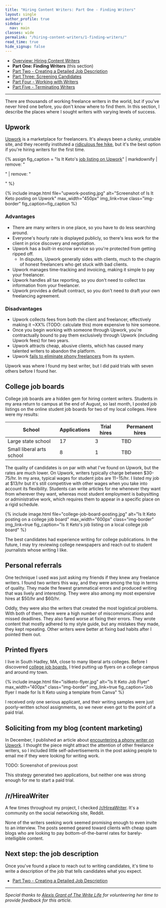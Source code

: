 ```yaml
---
title: "Hiring Content Writers: Part One - Finding Writers"
layout: single
author_profile: true
sidebar:
  nav: main
classes: wide
permalink: "/hiring-content-writers/1-finding-writers/"
read_time: true
hide_signup: false
---
```


* [Overview: Hiring Content Writers](/hiring-content-writers/)
* **Part One: Finding Writers** (this section)
* [Part Two - Creating a Detailed Job Description](/hiring-content-writers/2-creating-a-job-description/)
* [Part Three: Screening Candidates](/hiring-content-writers/3-screening-candidates/)
* [Part Four - Working with Writers](/hiring-content-writers/4-working-with-writers/)
* [Part Five - Terminating Writers](/hiring-content-writers/5-terminating-writers/)

---

There are thousands of working freelance writers in the world, but if you've never hired one before, you don't know where to find them. In this section, I describe the places where I sought writers with varying levels of success.

## Upwork

[Upwork](https://www.upwork.com/) is a marketplace for freelancers. It's always been a clunky, unstable site, and they recently instituted a [ridiculous fee hike](https://twitter.com/deliberatecoder/status/1140821210906943488), but it's the best option if you're hiring writers for the first time.


{% assign fig_caption = "Is It Keto's [job listing on Upwork](https://www.upwork.com/jobs/~01be2860be57096ab2)" | markdownify | remove: "<p>" | remove: "</p>" %}

{% include image.html file="upwork-posting.jpg" alt="Screenshot of Is It Keto posting on Upwork" max_width="450px" img_link=true class="img-border" fig_caption=fig_caption %}

### Advantages

* There are many writers in one place, so you have to do less searching around.
* Everyone's hourly rate is displayed publicly, so there's less work for the client in price discovery and negotiation.
* Upwork has a built-in escrow service so you're protected from getting ripped off.
  * In disputes, Upwork generally sides with clients, much to the chagrin of honest freelancers who get stuck with bad clients.
* Upwork manages time-tracking and invoicing, making it simple to pay your freelancer.
* Upwork handles all tax reporting, so you don't need to collect tax information from your freelancer.
* Upwork provides a default contract, so you don't need to draft your own freelancing agreement.

### Disadvantages

* Upwork collects fees from both the client and freelancer, effectively making it ~XX% (TODO: calculate this) more expensive to hire someone.
* Once you begin working with someone through Upwork, you're contractually bound to pay them exclusively through Upwork (including Upwork fees) for two years.
* Upwork attracts cheap, abusive clients, which has caused many talented writers to abandon the platform.
* Upwork [fails to eliminate phony freelancers](/upwork-scammer/) from its system.

Upwork was where I found my best writer, but I did paid trials with seven others before I found her.

## College job boards

College job boards are a hidden gem for hiring content writers. Students in my area return to campus at the end of August, so last month, I posted job listings on the online student job boards for two of my local colleges. Here were my results:

| School             | Applications | Trial hires | Permanent hires |
|--------------------|--------------|-------------|-----------------|
| Large state school | 17           | 3           | TBD             |
| Small liberal arts school | 8     | 1           | TBD             |

The quality of candidates is on par with what I've found on Upwork, but the rates are much lower. On Upwork, writers typically charge between $30-75/hr. In my area, typical wages for student jobs are $11-$15/hr. I listed my job at $13/hr but it's still competitive with other wages when you take into account its flexibility. Students can write articles for me whenever they want from wherever they want, whereas most student employment is babysitting or administrative work, which requires them to appear in a specific place on a rigid schedule.


{% include image.html file="college-job-board-posting.jpg" alt="Is It Keto posting on a college job board" max_width="600px" class="img-border" img_link=true fig_caption="Is It Keto's job listing on a local college job board" %}

The best candidates had experience writing for college publications. In the future, I may try reviewing college newspapers and reach out to student journalists whose writing I like.

## Personal referrals

One technique I used was just asking my friends if they knew any freelance writers. I found two writers this way, and they were among the top in terms of quality. They made the fewest grammatical errors and produced writing that was lively and interesting. They were also among my most expensive hires at $50/hr and $60/hr.

Oddly, they were also the writers that created the most logistical problems. With both of them, there were a high number of miscommunications and missed deadlines. They also fared worse at fixing their errors. They wrote content that mostly adhered to my style guide, but any mistakes they made, they kept repeating. Other writers were better at fixing bad habits after I pointed them out.

## Printed flyers

I live in South Hadley, MA, close to many liberal arts colleges. Before I discovered [college job boards](#college-job-boards), I tried putting up flyers on a college campus and around my town.

{% include image.html file="isitketo-flyer.jpg" alt="Is It Keto Job Flyer" max_width="400px" class="img-border" img_link=true fig_caption="Job flyer I made for Is It Keto using a template from Canva" %}

I received only one serious applicant, and their writing samples were just poorly-written school assignments, so we never even got to the point of a paid trial.

## Soliciting from my blog (content marketing)

In December, I published an article about [encountering a phony writer on Upwork](/upwork-scammer/). I thought the piece might attract the attention of other freelance writers, so I included little self-advertisements in the post asking people to email me if they were looking for writing work.

TODO: Screenshot of previous post

This strategy generated two applications, but neither one was strong enough for me to start a paid trial.

## /r/HireaWriter

A few times throughout my project, I checked [/r/HireaWriter](https://www.reddit.com/r/HireaWriter/). It's a community on the social networking site, Reddit.

None of the writers seeking work seemed promising enough to even invite to an interview. The posts seemed geared toward clients with cheap spam blogs who are looking to pay bottom-of-the-barrel rates for barely-intelligible content.

## Next step: the job description

Once you've found a place to reach out to writing candidates, it's time to write a description of the job that tells candidates what you expect.

* [Part Two - Creating a Detailed Job Description](/hiring-content-writers/2-creating-a-job-description/)

---

*Special thanks to [Alexis Grant of The Write Life](http://thewritelife.com) for volunteering her time to provide feedback for this article.*